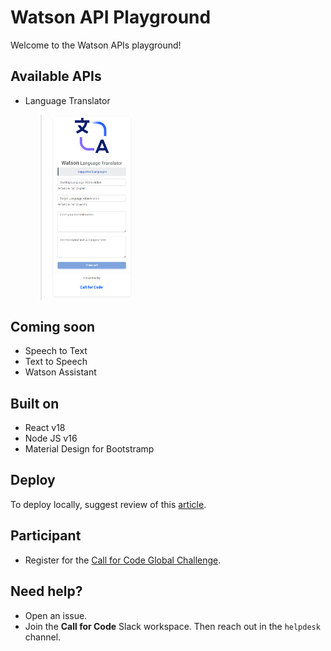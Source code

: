 # Watson API Playground

Welcome to the Watson APIs playground!

## Available APIs

- Language Translator
  > <img src="./assets/images/frontend_ui_screenshot.png" alt="" width="30%" />

## Coming soon

- Speech to Text
- Text to Speech
- Watson Assistant

## Built on

- React v18
- Node JS v16
- Material Design for Bootstramp

## Deploy

To deploy locally, suggest review of this [article](./development/docker/README.md).

## Participant

- Register for the [Call for Code Global Challenge](https://developer.ibm.com/callforcode/global-challenge/).

## Need help?

- Open an issue.
- Join the **Call for Code** Slack workspace. Then reach out in the `helpdesk` channel.
